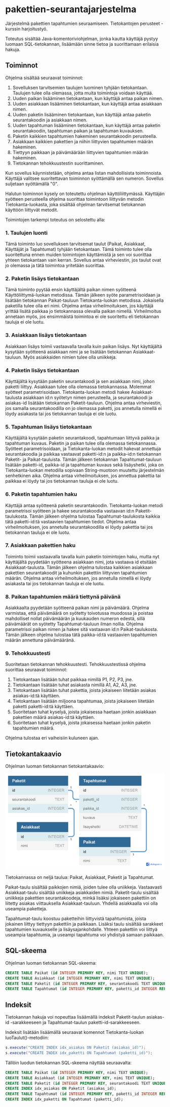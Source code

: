 # pakettien-seurantajarjestelma
Järjestelmä pakettien tapahtumien seuraamiseen. Tietokantojen perusteet -kurssin harjoitustyö.

Toteutus sisältää Java-komentoriviohjelman, jonka kautta käyttäjä pystyy luomaan SQL-tietokannan, lisäämään sinne tietoa ja suorittamaan erilaisia hakuja.

## Toiminnot

Ohjelma sisältää seuraavat toiminnot:

1.	Sovelluksen tarvitsemien taulujen luominen tyhjään tietokantaan. Taulujen tulee olla olemassa, jotta muita toimintoja voidaan käyttää.
1.	Uuden paikan lisääminen tietokantaan, kun käyttäjä antaa paikan nimen.
1.	Uuden asiakkaan lisääminen tietokantaan, kun käyttäjä antaa asiakkaan nimen.
1.	Uuden paketin lisääminen tietokantaan, kun käyttäjä antaa paketin seurantakoodin ja asiakkaan nimen.
1.	Uuden tapahtuman lisääminen tietokantaan, kun käyttäjä antaa paketin seurantakoodin, tapahtuman paikan ja tapahtuman kuvauksen.
1.	Paketin kaikkien tapahtumien hakeminen seurantakoodin perusteella.
1.	Asiakkaan kaikkien pakettien ja niihin liittyvien tapahtumien määrän hakeminen.
1.	Tiettyyn paikkaan ja päivämäärään liittyvien tapahtumien määrän hakeminen.
1.	Tietokannan tehokkuustestin suorittaminen. 

Kun sovellus käynnistetään, ohjelma antaa listan mahdollisista toiminnoista. Käyttäjä valitsee suoritettavan toiminnon syöttämällä sen numeron. Sovellus suljetaan syöttämällä "0".

Halutun toiminnon kysely on toteutettu ohjelman käyttöliittymässä. Käyttäjän syötteen perusteella ohjelma suorittaa toimintoon liittyvän metodin Tietokanta-luokasta, joka sisältää ohjelman tarvitsemat tietokannan käyttöön liittyvät metodit.

Toimintojen tarkempi toteutus on selostettu alla:

### 1. Taulujen luonti

Tämä toiminto luo sovelluksen tarvitsemat taulut (Paikat, Asiakkaat, Käyttäjät ja Tapahtumat) tyhjään tietokantaan. Tämä toiminto tulee olla suoritettuna ennen muiden toimintojen käyttämistä ja sen voi suorittaa yhteen tietokantaan vain kerran. Sovellus antaa virheviestin, jos taulut ovat jo olemassa ja tätä toimintoa yritetään suorittaa.

### 2. Paketin lisäys tietokantaan

Tämä toiminto pyytää ensin käyttäjältä paikan nimen syötteenä Käyttöliittymä-luokan metodissa. Tämän jälkeen syöte parametrisoidaan ja lisätään tietokannan Paikat-tauluun Tietokanta-luokan metodissa. Jokaisella paketilla tulee olla eri nimi. Ohjelma antaa virheilmoituksen, jos käyttäjä yrittää lisätä paikkaa jo tietokannassa olevalla paikan nimellä. Virheilmoitus annetaan myös, jos ensimmäistä toimintoa ei ole suoritettu eli tietokannan tauluja ei ole luotu.

### 3. Asiakkaan lisäys tietokantaan

Asiakkaan lisäys toimii vastaavalla tavalla kuin paikan lisäys. Nyt käyttäjältä kysytään syötteenä asiakkaan nimi ja se lisätään tietokannan Asiakkaat-tauluun. Myös asiakkaiden nimien tulee olla uniikkeja.

### 4. Paketin lisäys tietokantaan

Käyttäjältä kysytään paketin seurantakoodi ja sen asiakkaan nimi, johon paketti liittyy. Asiakkaan tulee olla olemassa tietokannassa. Molemmat syötteet parametrisoidaan. Tietokanta-luokan metodi hakee Asiakkaat-taulusta asiakkaan id:n syötetyn nimen perusteella, ja seurantakoodi ja asiakas-id lisätään tietokannan Paketit-tauluun. Ohjelma antaa virheviestin, jos samalla seurantakoodilla on jo olemassa paketti, jos annetulla nimellä ei löydy asiakasta tai jos tietokannan tauluja ei ole luotu.

### 5. Tapahtuman lisäys tietokantaan

Käyttäjältä kysytään paketin seurantakoodi, tapahtumaan liittyvä paikka ja tapahtuman kuvaus. Paketin ja paikan tulee olla olemassa tietokannassa. Syötteet parametrisoidaan, ja Tietokanta-luokan metodit hakevat annettuja seurantakoodia ja paikkaa vastaavat paketti-id:n ja paikka-id:n tietokannan Paketit- ja Paikat-tauluista. Tämän jälkeen tietokannan Tapahtumat-tauluun lisätään paketti-id, paikka-id ja tapahtuman kuvaus sekä lisäyshetki, joka on Tietokanta-luokan metodilla sopivaan String-muotoon muutettu järjestelmän senhetkinen aika. Ohjelma antaa virheilmoituksen, jos annettua pakettia tai paikkaa ei löydy tai jos tietokannan tauluja ei ole luotu.

### 6. Paketin tapahtumien haku

Käyttäjä antaa syötteenä paketin seurantakoodin. Tietokanta-luokan metodi parametrisoi syötteen ja hakee seurantakoodia vastaavan id:n Paketit-taulukosta. Tämän jälkeen ohjelma tulostaa Tapahtumat-taulukosta kaikkia tätä paketti-id:tä vastaavien tapahtumien tiedot. Ohjelma antaa virheilmoituksen, jos annetulla seurantakoodilla ei löydy pakettia tai jos tietokannan tauluja ei ole luotu.

### 7. Asiakkaan pakettien haku

Toiminto toimii vastaavalla tavalla kuin paketin toimintojen haku, mutta nyt käyttäjältä pyydetään syötteena asiakkaan nimi, jota vastaava id etsitään Asiakkaat-taulusta. Tämän jälkeen ohjelma tulostaa kaikkien asiakkaan pakettien seurantakoodit ja kuhunkin pakettiin liittyvien tapahtumien määrän. Ohjelma antaa virheilmoituksen, jos annetulla nimellä ei löydy asiakasta tai jos tietokannan tauluja ei ole luotu.

### 8. Paikan tapahtumien määrä tiettynä päivänä

Asiakkaalta pyydetään syötteenä paikan nimi ja päivämäärä. Ohjelma varmistaa, että päivämäärä on syötetty toivotussa muodossa ja poistaa mahdolliset nollat päivämäärän ja kuukauden numeron edestä, sillä päivämäärät on syötetty Tapahtumat-tauluun ilman nollia. Ohjelma parametrisoi paikan nimen ja hakee sitä vastaavan id:n Paikat-taulukosta. Tämän jälkeen ohjelma tulostaa tätä paikka-id:tä vastaavien tapahtumien määrän annettuna päivämääränä.

### 9. Tehokkuustesti

Suoritetaan tietokannan tehokkuustesti. Tehokkuustestissä ohjelma suorittaa seuraavat toiminnot:

1.	Tietokantaan lisätään tuhat paikkaa nimillä P1, P2, P3, jne.
1.	Tietokantaan lisätään tuhat asiakasta nimillä A1, A2, A3, jne.
1.	Tietokantaan lisätään tuhat pakettia, joista jokaiseen liitetään asiakas asiakas-id:tä käyttäen.
1.	Tietokantaan lisätään miljoona tapahtumaa, joista jokaiseen liitetään paketti paketti-id:tä käyttäen.
1.	Suoritetaan tuhat kyselyä, joista jokaisessa haetaan jonkin asiakkaan pakettien määrä asiakas-id:tä käyttäen.
1.	Suoritetaan tuhat kyselyä, joista jokaisessa haetaan jonkin paketin tapahtumien määrä.

Ohjelma tulostaa eri vaiheisiin kuluneen ajan.

## Tietokantakaavio

Ohjelman luoman tietokannan tietokantakaavio:

![Tietokantakaavio](tietokantakaavio.png)

Tietokannassa on neljä taulua: Paikat, Asiakkaat, Paketit ja Tapahtumat.

Paikat-taulu sisältää paikkojen nimiä, joiden tulee olla uniikkeja. Vastaavasti Asiakkaat-taulu sisältää uniikkeja asiakkaiden nimiä. Paketit-taulu sisältää uniikkeja pakettien seurantakoodeja, minkä lisäksi jokaiseen pakettiin on liitetty asiakas viittauksella Asiakkaat-tauluun. Yhdellä asiakkaalla voi olla useampia paketteja.

Tapahtumat-taulu koostuu paketteihin liittyvistä tapahtumista, joista jokainen liittyy tiettyyn pakettiin ja paikkaan. Lisäksi taulu sisältää sarakkeet tapahtumien kuvaukselle ja lisäysajankohdalle. Yhteen pakettiin voi liittyä useampia tapahtumia, ja useampi tapahtuma voi yhdistyä samaan paikkaan.

## SQL-skeema

Ohjelman luoman tietokannan SQL-skeema:

```sql
CREATE TABLE Paikat (id INTEGER PRIMARY KEY, nimi TEXT UNIQUE);	
CREATE TABLE Asiakkaat (id INTEGER PRIMARY KEY, nimi TEXT UNIQUE);
CREATE TABLE Paketit (id INTEGER PRIMARY KEY, seurantakoodi TEXT UNIQUE, asiakas_id INTEGER REFERENCES Asiakkaat);
CREATE TABLE Tapahtumat (id INTEGER PRIMARY KEY, paketti_id INTEGER REFERENCES Paketit, paikka_id INTEGER REFERENCES Paikat, kuvaus TEXT, lisayshetki DATETIME);
```

## Indeksit

Tietokannan hakuja voi nopeuttaa lisäämällä indeksit Paketit-taulun asiakas-id -sarakkeeseen ja Tapahtumat-taulun paketti-id-sarakkeeseen.

Indeksit lisätään lisäämällä seuraavat komennot Tietokanta-luokan luoTaulut()-metodiin:

```java
s.execute("CREATE INDEX idx_asiakas ON Paketit (asiakas_id)");
s.execute("CREATE INDEX idx_paketti ON Tapahtumat (paketti_id)");
```

Tällöin luodun tietokannan SQL-skeema näyttää seuraavalta:

```sql
CREATE TABLE Paikat (id INTEGER PRIMARY KEY, nimi TEXT UNIQUE);	
CREATE TABLE Asiakkaat (id INTEGER PRIMARY KEY, nimi TEXT UNIQUE);
CREATE TABLE Paketit (id INTEGER PRIMARY KEY, seurantakoodi TEXT UNIQUE, asiakas_id INTEGER REFERENCES Asiakkaat);
CREATE INDEX idx_asiakas ON Paketit (asiakas_id);
CREATE TABLE Tapahtumat (id INTEGER PRIMARY KEY, paketti_id INTEGER REFERENCES Paketit, paikka_id INTEGER REFERENCES Paikat, kuvaus TEXT, lisayshetki DATETIME);
CREATE INDEX idx_paketti ON Tapahtumat (paketti_id);
```



